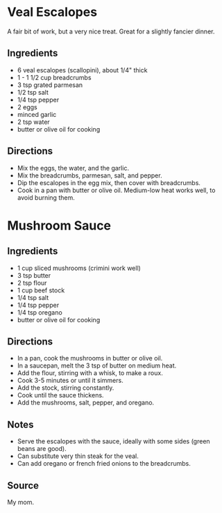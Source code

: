 # Veal Escalopes

A fair bit of work, but a very nice treat.
Great for a slightly fancier dinner.

## Ingredients

* 6 veal escalopes (scallopini), about 1/4" thick
* 1 - 1 1/2 cup breadcrumbs
* 3 tsp grated parmesan
* 1/2 tsp salt
* 1/4 tsp pepper
* 2 eggs
* minced garlic
* 2 tsp water
* butter or olive oil for cooking

## Directions

* Mix the eggs, the water, and the garlic.
* Mix the breadcrumbs, parmesan, salt, and pepper.
* Dip the escalopes in the egg mix, then cover with breadcrumbs.
* Cook in a pan with butter or olive oil. Medium-low heat works well, to
  avoid burning them.

# Mushroom Sauce

## Ingredients

* 1 cup sliced mushrooms (crimini work well)
* 3 tsp butter
* 2 tsp flour
* 1 cup beef stock
* 1/4 tsp salt
* 1/4 tsp pepper
* 1/4 tsp oregano
* butter or olive oil for cooking

## Directions

* In a pan, cook the mushrooms in butter or olive oil.
* In a saucepan, melt the 3 tsp of butter on medium heat.
* Add the flour, stirring with a whisk, to make a roux.
* Cook 3-5 minutes or until it simmers.
* Add the stock, stirring constantly.
* Cook until the sauce thickens.
* Add the mushrooms, salt, pepper, and oregano.

## Notes

* Serve the escalopes with the sauce, ideally with some sides (green beans
  are good).
* Can substitute very thin steak for the veal.
* Can add oregano or french fried onions to the breadcrumbs.

## Source

My mom.
